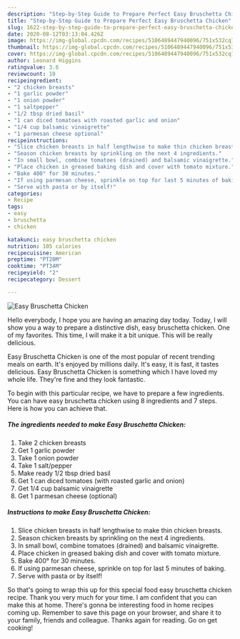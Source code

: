 ```yaml
---
description: "Step-by-Step Guide to Prepare Perfect Easy Bruschetta Chicken"
title: "Step-by-Step Guide to Prepare Perfect Easy Bruschetta Chicken"
slug: 1622-step-by-step-guide-to-prepare-perfect-easy-bruschetta-chicken
date: 2020-08-12T03:13:04.426Z
image: https://img-global.cpcdn.com/recipes/5106489447940096/751x532cq70/easy-bruschetta-chicken-recipe-main-photo.jpg
thumbnail: https://img-global.cpcdn.com/recipes/5106489447940096/751x532cq70/easy-bruschetta-chicken-recipe-main-photo.jpg
cover: https://img-global.cpcdn.com/recipes/5106489447940096/751x532cq70/easy-bruschetta-chicken-recipe-main-photo.jpg
author: Leonard Higgins
ratingvalue: 3.6
reviewcount: 10
recipeingredient:
- "2 chicken breasts"
- "1 garlic powder"
- "1 onion powder"
- "1 saltpepper"
- "1/2 tbsp dried basil"
- "1 can diced tomatoes with roasted garlic and onion"
- "1/4 cup balsamic vinaigrette"
- "1 parmesan cheese optional"
recipeinstructions:
- "Slice chicken breasts in half lengthwise to make thin chicken breasts."
- "Season chicken breasts by sprinkling on the next 4 ingredients."
- "In small bowl, combine tomatoes (drained) and balsamic vinaigrette."
- "Place chicken in greased baking dish and cover with tomato mixture."
- "Bake 400° for 30 minutes."
- "If using parmesan cheese, sprinkle on top for last 5 minutes of baking."
- "Serve with pasta or by itself!"
categories:
- Recipe
tags:
- easy
- bruschetta
- chicken

katakunci: easy bruschetta chicken 
nutrition: 105 calories
recipecuisine: American
preptime: "PT20M"
cooktime: "PT34M"
recipeyield: "2"
recipecategory: Dessert

---
```



![Easy Bruschetta Chicken](https://img-global.cpcdn.com/recipes/5106489447940096/751x532cq70/easy-bruschetta-chicken-recipe-main-photo.jpg)

Hello everybody, I hope you are having an amazing day today. Today, I will show you a way to prepare a distinctive dish, easy bruschetta chicken. One of my favorites. This time, I will make it a bit unique. This will be really delicious.

Easy Bruschetta Chicken is one of the most popular of recent trending meals on earth. It's enjoyed by millions daily. It's easy, it is fast, it tastes delicious. Easy Bruschetta Chicken is something which I have loved my whole life. They're fine and they look fantastic.




To begin with this particular recipe, we have to prepare a few ingredients. You can have easy bruschetta chicken using 8 ingredients and 7 steps. Here is how you can achieve that.

<!--inarticleads1-->

##### The ingredients needed to make Easy Bruschetta Chicken:

1. Take 2 chicken breasts
1. Get 1 garlic powder
1. Take 1 onion powder
1. Take 1 salt/pepper
1. Make ready 1/2 tbsp dried basil
1. Get 1 can diced tomatoes (with roasted garlic and onion)
1. Get 1/4 cup balsamic vinaigrette
1. Get 1 parmesan cheese (optional)




<!--inarticleads2-->

##### Instructions to make Easy Bruschetta Chicken:

1. Slice chicken breasts in half lengthwise to make thin chicken breasts.
1. Season chicken breasts by sprinkling on the next 4 ingredients.
1. In small bowl, combine tomatoes (drained) and balsamic vinaigrette.
1. Place chicken in greased baking dish and cover with tomato mixture.
1. Bake 400° for 30 minutes.
1. If using parmesan cheese, sprinkle on top for last 5 minutes of baking.
1. Serve with pasta or by itself!




So that's going to wrap this up for this special food easy bruschetta chicken recipe. Thank you very much for your time. I am confident that you can make this at home. There's gonna be interesting food in home recipes coming up. Remember to save this page on your browser, and share it to your family, friends and colleague. Thanks again for reading. Go on get cooking!
